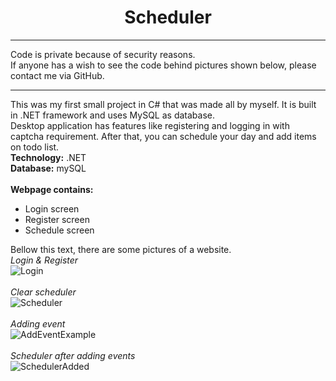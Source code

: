 <center><h1>Scheduler</h1></center>
<hr>
Code is private because of security reasons. <br>
If anyone has a wish to see the code behind pictures shown below, please contact me via GitHub.
<hr>
This was my first small project in C# that was made all by myself. It is built in .NET framework and uses MySQL as database. <br>
Desktop application has features like registering and logging in with captcha requirement. After that, you can schedule your day and add items on todo list.
<br>
<b>Technology:</b> .NET <br>
<b>Database:</b> mySQL<br>
<br>
<b>Webpage contains:</b><br>
<ul>
  <li>Login screen</li>
  <li>Register screen</li>
  <li>Schedule screen</li>
</ul>

Bellow this text, there are some pictures of a website.<br>
*Login & Register*<br>
![Login](https://user-images.githubusercontent.com/35956934/77963230-4d649e00-72dd-11ea-9f1d-6ac1174dadd4.png)
<br>
<br>
*Clear scheduler*<br>
![Scheduler](https://user-images.githubusercontent.com/35956934/77963062-ffe83100-72dc-11ea-9f39-18e45168d5f4.png)
<br>
<br>
*Adding event*<br>
![AddEventExample](https://user-images.githubusercontent.com/35956934/77963075-04ace500-72dd-11ea-9a26-cb0f97833391.png)
<br>
<br>
*Scheduler after adding events*<br>
![SchedulerAdded](https://user-images.githubusercontent.com/35956934/77963064-01195e00-72dd-11ea-8620-31808caedcc4.png)
